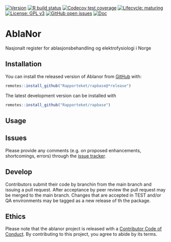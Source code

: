 <!-- badges: start -->
[![Version](https://img.shields.io/github/v/release/rapporteket/ablanor?sort=semver)](https://github.com/rapporteket/ablanor/releases)
[![R build status](https://github.com/rapporteket/ablanor/workflows/R-CMD-check/badge.svg)](https://github.com/rapporteket/ablanor/actions)
[![Codecov test coverage](https://codecov.io/gh/Rapporteket/ablanor/branch/main/graph/badge.svg)](https://codecov.io/gh/Rapporteket/ablanor?branch=main)
[![Lifecycle: maturing](https://img.shields.io/badge/lifecycle-maturing-blue.svg)](https://www.tidyverse.org/lifecycle/#maturing)
[![License: GPL v3](https://img.shields.io/badge/License-GPLv3-blue.svg)](https://www.gnu.org/licenses/gpl-3.0)
[![GitHub open issues](https://img.shields.io/github/issues/rapporteket/ablanor.svg)](https://github.com/rapporteket/ablanor/issues)
[![Doc](https://img.shields.io/badge/Doc--grey.svg)](https://rapporteket.github.io/ablanor/)
<!-- badges: end -->
# AblaNor
Nasjonalt register for ablasjonsbehandling og elektrofysiologi i Norge

## Installation

You can install the released version of Ablanor from [GitHub](https://github.com/Rapporteket/ablanor) with:

``` r
remotes::install_github("Rapporteket/rapbase@*release")
```
The latest development version can be installed with
```r
remotes::install_github("Rapporteket/rapbase")
```

## Usage

## Issues
Please provide any comments (e.g. on proposed enhancements, shortcomings, errors) through the [issue tracker](https://github.com/Rapporteket/ablanor/issues).


## Develop
Contributors submit their code by branchin from the main branch and issuing a pull request. After acceptance by peer review the pull request may be merged to the main branch. Changes that are accepted in TEST and/or QA environments may be tagged as a new release of th  the package.

## Ethics
Please note that the ablanor project is released with a [Contributor Code of Conduct](https://contributor-covenant.org/version/2/0/CODE_OF_CONDUCT.html). By contributing to this project, you agree to abide by its terms.
